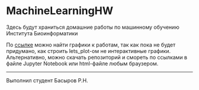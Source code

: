 # MachineLearningHW
Здесь будут храниться домашние работы по машинному обучению Института Биоинформатики

По [ссылке](https://rustbas.github.io/MachineLearningHW/) можно найти графики к работам, так как пока не будет придумано, как строить lets_plot-ом не интерактивные графики. Альтернативно, можно скачать репозиторий и 
смореть по ссылками в файле Jupyter Notebook или html-файле любым браузером.

---
Выполнил студент Басыров Р.Н.
